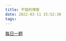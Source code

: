 ```yaml
---
title: 不错的博客
date: 2022-03-11 15:52:30
tags:
---
```

[每日一题](https://q.shanyue.tech/fe/js/487.html#filereader-api)